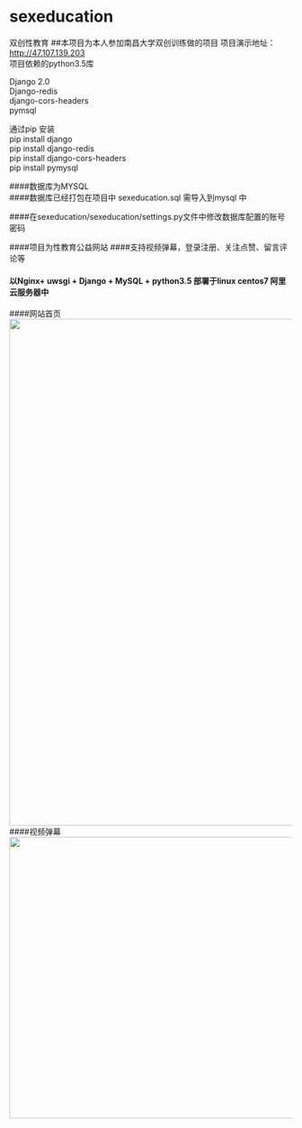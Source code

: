 # sexeducation
双创性教育
##本项目为本人参加南昌大学双创训练做的项目
项目演示地址：http://47.107.139.203<br>
项目依赖的python3.5库<br>

Django 2.0<br>
Django-redis <br>
django-cors-headers<br>
pymsql<br>

通过pip 安装<br>
pip install django<br>
pip install django-redis<br>
pip install django-cors-headers<br>
pip install pymysql<br>

####数据库为MYSQL <br>
####数据库已经打包在项目中 sexeducation.sql 需导入到mysql 中<br>

####在sexeducation/sexeducation/settings.py文件中修改数据库配置的账号密码<br>


####项目为性教育公益网站
####支持视频弹幕，登录注册、关注点赞、留言评论等
#### 以Nginx+ uwsgi + Django + MySQL  + python3.5 部署于linux centos7 阿里云服务器中
####网站首页
<br>
<img src="https://chenyongzhe.github.io/shome.png"  width="700" height="900"><br>
####视频弹幕<br>
<img src="https://chenyongzhe.github.io/sp.png"  width="700" height="500"><br>





